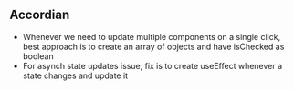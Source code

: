 ## Accordian

- Whenever we need to update multiple components on a single click, best approach is to create an array of objects and have isChecked as boolean
- For asynch state updates issue, fix is to create useEffect whenever a state changes and update it

